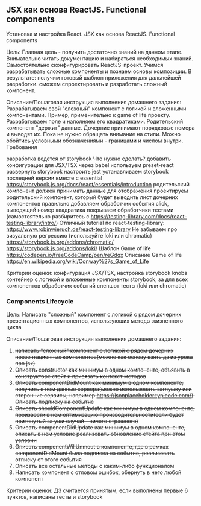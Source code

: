 ## JSX как основа ReactJS. Functional components 

Установка и настройка React. JSX как основа ReactJS. Functional components

Цель:
Главная цель - получить достаточно знаний на данном этапе. Внимательно читать документацию и набираться необходимых знаний.
Самостоятельно сконфигурировать ReactJS-проект.
Учимся разрабатывать сложные компоненты и познаем основы композиции.
В результате:
получим готовый шаблон приложения для дальнейшей разработки.
сможем спроектировать и разработать сложный компонент.


Описание/Пошаговая инструкция выполнения домашнего задания:
Разрабатываем свой "сложный" компонент с логикой и вложенными компонентами.
Пример, применительно к game of life проекту.
Разрабатываем поле и наполняем его квадратиками. Родительский компонент "держит" данные. Дочерние принимают порядковые номера и выводят их.
Пока не нужно обращать внимание на стили. Можно обойтись условными обозначениями - границами и числом внутри.
Требования

разработка ведется от storybook
Что нужно сделать?
добавить конфигурации для JSX/TSX через babel используем preset-react
развернуть storybook
настроить jest
устанавливаем storybook последней версии вместе с essential
https://storybook.js.org/docs/react/essentials/introduction
родительский компонент должен принимать данные для отображения
проектируем родительский компонент, который будет выводить лист дочерних компонентов
правильно добавляем обработчик события click, выводящий номер квадратика
покрываем обработчики тестами (самостоятельно разбиритесь с https://testing-library.com/docs/react-testing-library/intro/)
Отличный tutorial по react-testing-library: https://www.robinwieruch.de/react-testing-library
Не забываем про визуальную регрессию (используйте loki или chromatic)
https://storybook.js.org/addons/chromatic/
https://storybook.js.org/addons/loki/
Шаблон Game of life
https://codepen.io/freeCodeCamp/pen/reGdqx
Описание Game of life
https://en.wikipedia.org/wiki/Conway%27s_Game_of_Life

Критерии оценки:
конфигурация JSX/TSX, настройка storybook knobs
контейнер с логикой и вложенные компоненты
storybook, за для всех компонентов
обработчик событий
снепшот тесты (loki или chromatic)

### Components Lifecycle 

Цель:
Написать "сложный" компонент с логикой с рядом дочерних презентационных компонентов, использующих методы жизненного цикла 


Описание/Пошаговая инструкция выполнения домашнего задания: 
1. ~~написать "сложный" компонент с логикой с рядом дочерних презентационных компонентов(можно как основу взять дз из урока про jsx)~~
2. ~~Описать constructor как минимум в одном компоненте, объявить в конструкторе стейт и привязать контекст методов~~
3. ~~Описать componentDidMount как минимум в одном компоненте, получить в нем данные сервера(можно использовать заглушку или сторонние сервисы, например https://jsonplaceholder.typicode.com/). Описать подписку на событие~~
4. ~~Описать shouldComponentUpdate как минимум в одном компоненте, произвести в нем оптимизацию производительности(если будет притянутый за уши случай - ничего страшного)~~
5. ~~Описать componentDidUpdate как минимум в одном компоненте, описать в нем условие реализовать обновление стейта при этом условии~~
6. ~~Описать componentWillUnmout в компоненте, где в рамках componentDidMount была подписка на событие, реализовать отписку от этого события~~
7. Описать все остальные методы с каким-либо функционалом
8. Написать компонент с отловом ошибок, обернуть в него любой компонент

Критерии оценки:
ДЗ считается принятым, если выполнены первые 6 пунктов, написаны тесты и storybook
